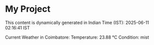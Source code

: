 # My Project

This content is dynamically generated in Indian Time (IST): 2025-06-11 02:16:41 IST


Current Weather in Coimbatore:
Temperature: 23.88 °C
Condition: mist
